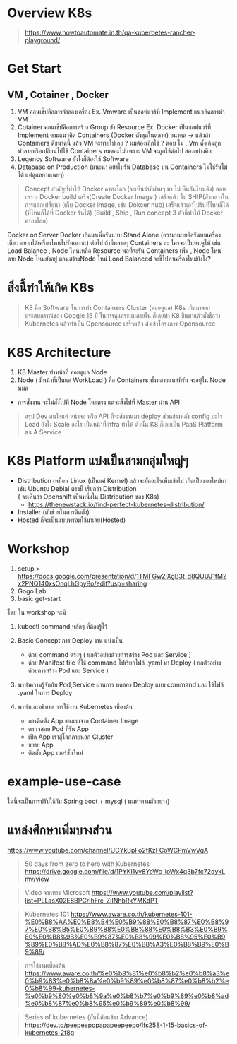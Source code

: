 
# Overview K8s 
> https://www.howtoautomate.in.th/qa-kuberbetes-rancher-playground/

# Get Start 
## VM , Cotainer , Docker 
1. VM คอนเช็ปคือการจำลองเครื่อง   Ex. Vmware เป็นซอฟแวร์ที่ Implement แนวคิดการทำ VM 
2. Cotainer  คอนเช็ปคือการสร้าง Group ขัง Resource   Ex. Docker เป็นซอฟแวร์ที่ Implement ตามแนวคิด Containers (Docker ดังสุดในตลาด)
อนาคต -> แล้วถ้า Containers ดีขนาดนี้ แล้ว VM จะหายไปเลย ? ผมต้องเลิกใช้ ?
ตอบ ไม่  , Vm ดั้งเดิมถูกทำลายหรือเปลี่ยนไปใช้ Containers หมดอะไม่ เพราะ VM จะถูกใช้ต่อไป สองอย่างคือ 
1. Legency Software ยังไงก็ต้องใช้ Software 
2. Database on  Production  (แนะนำ อย่าไปรัน Database บน Containers ไม่ใช่รันไม่ได้ แต่ดูเเลยากเฉยๆ)

> Concept สำคัญที่ทำให้ Docker ครองโลก (จะเห็นว่าที่ผ่านๆ มา ไม่เห็นอันไหนดัง)
ตอบ เพราะ Docker build เสร็จ(Create Docker Image ) เสร็จแล้ว ไป SHIP(ตัวกลางในการแลกเปลี่ยน) (เก็บ Docker image, เช่น Dokcer hub)  เสร็จแล้วเอาไปรันที่ไหนก็ได้ 
(ที่ไหนก็ได้ที่ Docker รันได้)
 (Build , Ship , Run concept 3 ตัวนี้ทำให้ Docker ครองโลก)

Docker on Server 
Docker เกิดมาเพื่อรันแบบ Stand Alone
(ความหมายคือรันบนเครื่องเดียว อยากได้เครื่องไหนไปรันเองซะ)
ต่อไป ถ้ามีหลายๆ Containers ละ ใครจะเป็นคนดูให้ 
เช่น Load Balance , Node ไหนเหลือ Resource พอที่จะรัน Containers เพิ่ม , Node ไหนตาย Node ไหนยังอยู่  ตอนสร้างNode ใหม่  Load Balanced จะชี้ไปหาเครื่องใหม่ยังไง? 



# สิ่งนี้ทำให้เกิด  K8s
>  K8  คือ Software ในการทำ Containers Cluster (คอยดูแล)
K8s เกิดมาจากประสบการณ์ของ Google 15 ปี ในการดูแลระบบภายใน ก็เลยทำ K8 ขึ้นมาแล้วตั้งชือว่า  Kubernetes แล้วทำเป็น Opensource เสร็จแล้ว ส่งเข้าโครงการ Opensource 

# K8S Architecture 
1. K8 Master  ทำหน้าที่ คอยดูแล Node  
2. Node ( มีหน้าที่เป็นแค่ WorkLoad ) คือ Containers ทั้งหลายแหล่ที่รัน จะอยู่ใน Node หมด

- การสั่งงาน จะไม่สั่งไปที่ Node โดยตรง แต่จะสั่งไปที่ Master ผ่าน API 

> สรุป  Dev สนใจแค่ หน้าจอ หรือ API ที่จะส่งงานมา deploy ส่วนข้างหลัง  config อะไร Load ยังไง Scale อะไร เป็นหน้าที่Infra ทำให้  ดังนั้น  K8 ก็เลยเป็น PaaS Platform as A Service


# K8s Platform แบ่งเป็นสามกลุ่มใหญ่ๆ 
 - Distribution  เหมือน Linux (เป็นแค่ Kernel) แล้วจะยัดอะไรเพิ่มเข้าไป เกิดเป็นของใหม่มาเช่น Ubuntu Debial ตรงนี้ เรียกว่า Distribution  
   ( จะเห็นว่า Openshift เป็นหนึ่งใน Distribution   ของ K8s)
   - https://thenewstack.io/find-perfect-kubernetes-distribution/
- Installer (ตัวช่วยในการติดตั้ง)
- Hosted ก็จะเป็นแบบพร้อมใช้มาเลย(Hosted) 


# Workshop
1. setup > https://docs.google.com/presentation/d/1TMFGw2jXgB3t_d8QUUJ1fM2x2PNQ140xsOnqLhGpyBo/edit?usp=sharing
2. Gogo Lab
3. basic get-start

โดย ใน workshop จะมี 
1. kubectl command หลักๆ ที่ต้องรู้ไว้
2. Basic Concept การ Deploy งาน แบ่งเป็น
   - ด้วย command ตรงๆ  ( ยกตัวอย่างด้วยการสร้าง Pod และ Service )
   - ด้วย Manifest file ที่ใช้ command ไปเรียกไฟล์ .yaml มา Deploy   ( ยกตัวอย่างด้วยการสร้าง Pod และ Service )
3. พาทำความรู้จักกับ Pod,Service ผ่านการ ทดลอง Deploy แบบ command และ ใช้ไฟล์ .yaml ในการ Deploy

4. พาทำและอธิบาย การใช้งาน Kubernetes เบื้องต้น 
   - การติดตั้ง App ของเราจาก Container Image 
   - ตรวจสอบ Pod ที่รัน App
   - เปิด App เราสู่โลกภายนอก Cluster
   - ขยาย App
   - ติดตั้ง App เวอร์ชั่นใหม่



# example-use-case
  ในนี้จะเป็นการปรับใช้กับ Spring boot + mysql ( ผมทำตามตัวอย่าง)

# แหล่งศึกษาเพิ่มบางส่วน
https://www.youtube.com/channel/UCYkBpFo2fKzFCoWCPmVwVqA

> 50 days from zero to hero with Kubernetes
https://drive.google.com/file/d/1PYKl1vv8YcWc_loWx4q3b7fc72dykLmv/view

> Video จากทาง Microsoft 
https://www.youtube.com/playlist?list=PLLasX02E8BPCrIhFrc_ZiINhbRkYMKdPT

> Kubernetes 101 
https://www.aware.co.th/kubernetes-101-%E0%B8%AA%E0%B8%B4%E0%B9%88%E0%B8%87%E0%B8%97%E0%B8%B5%E0%B9%88%E0%B8%88%E0%B8%B3%E0%B9%80%E0%B8%9B%E0%B9%87%E0%B8%99%E0%B8%95%E0%B9%89%E0%B8%AD%E0%B8%87%E0%B8%A3%E0%B8%B9%E0%B9%89/

> การใช้งานเบื้องต้น
https://www.aware.co.th/%e0%b8%81%e0%b8%b2%e0%b8%a3%e0%b9%83%e0%b8%8a%e0%b9%89%e0%b8%87%e0%b8%b2%e0%b8%99-kubernetes-%e0%b9%80%e0%b8%9a%e0%b8%b7%e0%b9%89%e0%b8%ad%e0%b8%87%e0%b8%95%e0%b9%89%e0%b8%99/

> Series of kubernetes (อันนี้ค่อนข้าง Advance)
https://dev.to/peepeepopapapeepeepo/lfs258-1-15-basics-of-kubernetes-2f8g

